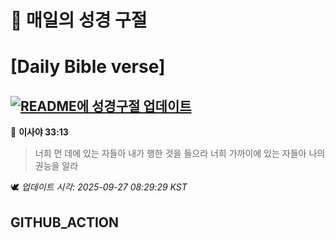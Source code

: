 # 🙏 매일의 성경 구절
# [Daily Bible verse]
## [![README에 성경구절 업데이트](https://github.com/DONGSUKA/first_test/actions/workflows/update-readme-bible.yml/badge.svg)](https://github.com/DONGSUKA/first_test/actions/workflows/update-readme-bible.yml)
<!-- START_BIBLE_VERSE -->
📖 **이사야 33:13**
> 너희 먼 데에 있는 자들아 내가 행한 것을 들으라 너희 가까이에 있는 자들아 나의 권능을 알라

🕊️ _업데이트 시각: 2025-09-27 08:29:29 KST_
  <!-- END_BIBLE_VERSE -->
## GITHUB_ACTION
